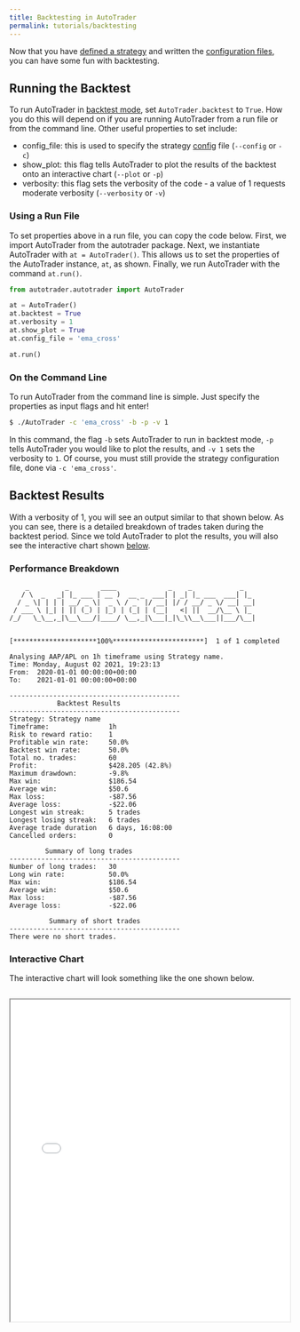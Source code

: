 ```yaml
---
title: Backtesting in AutoTrader
permalink: tutorials/backtesting
---
```


Now that you have [defined a strategy](strategy) and written the [configuration files](../docs/configuration), you can
have some fun with backtesting. 


## Running the Backtest
To run AutoTrader in [backtest mode](../docs/autotrader#backtest-mode), set `AutoTrader.backtest` to `True`. How you do 
this will depend on if you are running AutoTrader from a run file or from the command line. Other useful properties to set
include:
 - config_file: this is used to specify the strategy [config](../docs/config-files) file (`--config` or `-c`)
 - show_plot: this flag tells AutoTrader to plot the results of the backtest onto an interactive chart (`--plot` or `-p`)
 - verbosity: this flag sets the verbosity of the code - a value of 1 requests moderate verbosity (`--verbosity` or `-v`)


### Using a Run File
To set properties above in a run file, you can copy the code below. First, we import AutoTrader from the autotrader package.
Next, we instantiate AutoTrader with `at = AutoTrader()`. This allows us to set the properties of the AutoTrader instance, 
`at`, as shown. Finally, we run AutoTrader with the command `at.run()`.

```python
from autotrader.autotrader import AutoTrader

at = AutoTrader()
at.backtest = True
at.verbosity = 1
at.show_plot = True
at.config_file = 'ema_cross'

at.run()
```

### On the Command Line
To run AutoTrader from the command line is simple. Just specify the properties as input flags and hit enter! 

```bash
$ ./AutoTrader -c 'ema_cross' -b -p -v 1
```

In this command, the flag `-b` sets AutoTrader to run in backtest mode, `-p` tells AutoTrader you would like to plot the results,
and `-v 1` sets the verbosity to `1`. Of course, you must still provide the strategy configuration file, done via `-c 'ema_cross'`.


## Backtest Results
With a verbosity of 1, you will see an output similar to that shown below. As you can see, there is a detailed breakdown of 
trades taken during the backtest period. Since we told AutoTrader to plot the results, you will also see the interactive chart
shown [below](#interactive-chart).

### Performance Breakdown
```
    _         _        ____             _    _            _   
   / \  _   _| |_ ___ | __ )  __ _  ___| | _| |_ ___  ___| |_ 
  / _ \| | | | __/ _ \|  _ \ / _` |/ __| |/ / __/ _ \/ __| __|
 / ___ \ |_| | || (_) | |_) | (_| | (__|   <| ||  __/\__ \ |_ 
/_/   \_\__,_|\__\___/|____/ \__,_|\___|_|\_\\__\___||___/\__|
                                                              

[*********************100%***********************]  1 of 1 completed

Analysing AAP/APL on 1h timeframe using Strategy name.
Time: Monday, August 02 2021, 19:23:13
From:  2020-01-01 00:00:00+00:00
To:    2021-01-01 00:00:00+00:00

-------------------------------------------
            Backtest Results
-------------------------------------------
Strategy: Strategy name
Timeframe:               1h
Risk to reward ratio:    1
Profitable win rate:     50.0%
Backtest win rate:       50.0%
Total no. trades:        60
Profit:                  $428.205 (42.8%)
Maximum drawdown:        -9.8%
Max win:                 $186.54
Average win:             $50.6
Max loss:                -$87.56
Average loss:            -$22.06
Longest win streak:      5 trades
Longest losing streak:   6 trades
Average trade duration   6 days, 16:08:00
Cancelled orders:        0

         Summary of long trades
-------------------------------------------
Number of long trades:   30
Long win rate:           50.0%
Max win:                 $186.54
Average win:             $50.6
Max loss:                -$87.56
Average loss:            -$22.06

          Summary of short trades
-------------------------------------------
There were no short trades.
```


### Interactive Chart
The interactive chart will look something like the one shown below.

<iframe data-src="/AutoTrader/ema_cross_chart.html" id="iframe" loading="lazy" style="width:100%; margin-top:1em; height:580px; overflow:hidden;" data-ga-on="wheel" data-ga-event-category="iframe" data-ga-event-action="wheel" src="/AutoTrader/ema_cross_chart.html"></iframe>



<!-- 
Consider you want to develop and test a strategy using Moving Average Divergence Convergence (MACD), a popular trend-following momentum indicator. 
In your strategy, you go long (buy) when the MACD line crosses above the signal line, and go short when the oppposite happens. After doing some
research, you discover that MACD signals are strongest when cross-ups occur below the histogram-zero line (for long entries), or when cross-downs 
occur above the histogram-zero line. Furthermore, you follow the adage that 'the trend is your friend', so only go long when price is above the 
200 exponential moving average, and short when price is below it.

Coding this up in AutoTrader is easy; all you need is a [strategy](../docs/strategies) file and a [config](../docs/config-files) file. Then, with a
one line command, you can backtest your strategy over any time period and any time frame.

Looks pretty good right? Well good news! Going from backtesting to live-trading is as easy as removing 
the '-b' flag from the command above. But beware, backtesting performance alone is no strong indication of 
future performance! That's why [backtest validation](validation) is so important.

If you get an error message about your strategy not importing because it is in an 'unknown location', restart the console
and make sure you are in the correct working directory, as accoring to ... (where it shows the dir layout)
-->
